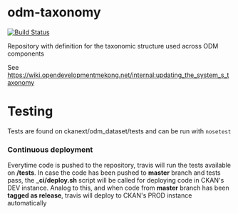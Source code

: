 # odm-taxonomy

[![Build Status](https://travis-ci.org/OpenDevelopmentMekong/odm-taxonomy.svg?branch=master)](https://travis-ci.org/OpenDevelopmentMekong/odm-taxonomy)

Repository with definition for the taxonomic structure used across ODM components

See https://wiki.opendevelopmentmekong.net/internal:updating_the_system_s_taxonomy

# Testing

Tests are found on ckanext/odm_dataset/tests and can be run with ```nosetest```

### Continuous deployment

Everytime code is pushed to the repository, travis will run the tests available on **/tests**. In case the code has been pushed to **master** branch and tests pass, the **_ci/deploy.sh** script will be called for deploying code in CKAN's DEV instance. Analog to this, and when code from **master** branch has been **tagged as release**, travis will deploy to CKAN's PROD instance automatically

